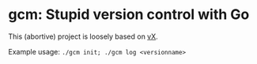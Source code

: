 # gcm: Stupid version control with Go
This (abortive) project is loosely based on [vX](https://github.com/Abdulsametileri/vX). 

Example usage: `./gcm init; ./gcm log <versionname>`